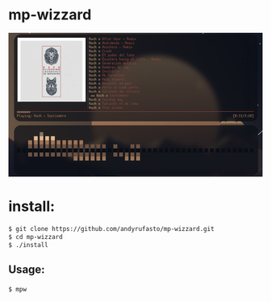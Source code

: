 # mp-wizzard
![mpw](/src/images/playlist.png)

# install:
```
$ git clone https://github.com/andyrufasto/mp-wizzard.git
$ cd mp-wizzard
$ ./install
```

## Usage:
```
$ mpw
```
